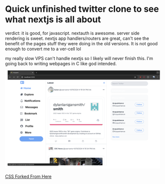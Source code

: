 # Quick unfinished twitter clone to see what nextjs is all about
verdict: it is good, for javascript. nextauth is awesome. server side rendering is sweet. nextjs app handlers/routers are great, can't see the benefit of the pages stuff they were doing in the old versions. It is not good enough to convert me to a ver-cell lol


my really slow VPS can't handle nextjs so I likely will never finish this.
I'm going back to writing webpages in C like god intended.


![an example screenshot](/demo.png)




[CSS Forked From Here](https://www.creative-tim.com/twcomponents/component/twiiter-clone-layout)

